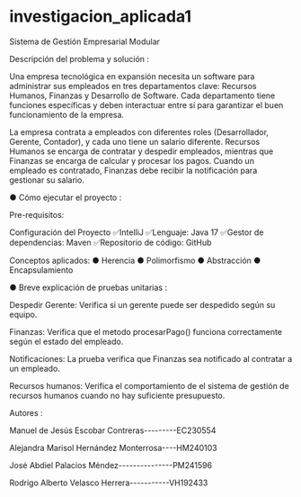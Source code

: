 # investigacion_aplicada1

Sistema de Gestión Empresarial Modular

Descripción del problema y solución :

Una empresa tecnológica en expansión necesita un software para administrar sus empleados en tres departamentos clave: Recursos Humanos, Finanzas y Desarrollo de Software. Cada departamento tiene funciones específicas y deben interactuar entre sí para garantizar el buen funcionamiento de la empresa. 

La empresa contrata a empleados con diferentes roles (Desarrollador, Gerente, Contador), y cada uno tiene un salario diferente. Recursos Humanos se encarga de contratar y despedir empleados, mientras que Finanzas se encarga de calcular y procesar los pagos. Cuando un empleado es contratado, Finanzas debe recibir la 
notificación para gestionar su salario.

● Cómo ejecutar el proyecto :

Pre-requisitos: 

Configuración del Proyecto 
✅IntelliJ 
✅Lenguaje: Java 17 
✅Gestor de dependencias: Maven 
✅Repositorio de código: GitHub

Conceptos aplicados: 
● Herencia 
● Polimorfismo 
● Abstracción 
● Encapsulamiento


● Breve explicación de pruebas unitarias :

Despedir Gerente: Verifica si un gerente puede ser despedido según su equipo.

Finanzas: Verifica que el metodo procesarPago() funciona correctamente según el estado del empleado.

Notificaciones: La prueba verifica que Finanzas sea notificado al contratar a un empleado. 

Recursos humanos: Verifica el comportamiento de el sistema de gestión de recursos humanos cuando no hay suficiente presupuesto.


Autores :

Manuel de Jesús Escobar Contreras---------EC230554

Alejandra Marisol Hernández Monterrosa----HM240103

José Abdiel Palacios Méndez---------------PM241596

Rodrigo Alberto Velasco Herrera-----------VH192433
